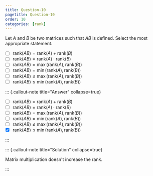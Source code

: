 ```yaml
---
title: Question-10
pagetitle: Question-10
order: 10
categories: [rank]
---
```


Let $A$ and $B$ be two matrices such that $AB$ is defined. Select the most appropriate statement.

- [ ] $\text{rank}(AB) = \text{rank}(A) + \text{rank}(B)$
- [ ] $\text{rank}(AB) = \text{rank}(A) \cdot \text{rank}(B)$
- [ ] $\text{rank}(AB) = \max(\text{rank}(A), \text{rank}(B))$
- [ ] $\text{rank}(AB) = \min(\text{rank}(A), \text{rank}(B))$
- [ ] $\text{rank}(AB) \leq \max(\text{rank}(A), \text{rank}(B))$
- [ ] $\text{rank}(AB) \leq \min(\text{rank}(A), \text{rank}(B))$

::: {.callout-note title="Answer" collapse=true}

- [ ] $\text{rank}(AB) = \text{rank}(A) + \text{rank}(B)$
- [ ] $\text{rank}(AB) = \text{rank}(A) \cdot \text{rank}(B)$
- [ ] $\text{rank}(AB) = \max(\text{rank}(A), \text{rank}(B))$
- [ ] $\text{rank}(AB) = \min(\text{rank}(A), \text{rank}(B))$
- [ ] $\text{rank}(AB) \leq \max(\text{rank}(A), \text{rank}(B))$
- [x] $\text{rank}(AB) \leq \min(\text{rank}(A), \text{rank}(B))$

:::

::: {.callout-note title="Solution" collapse=true}

Matrix multiplication doesn't increase the rank.

:::